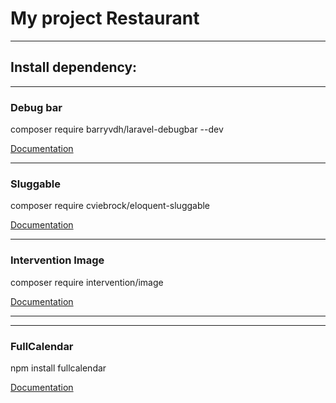 <h1>My project Restaurant</h1>
<hr>
<h2>Install dependency:</h2>
<hr>
<h3>Debug bar</h3>
<p>composer require barryvdh/laravel-debugbar --dev</p>
<a href="https://github.com/barryvdh/laravel-debugbar">Documentation</a>
<hr>
<h3>Sluggable</h3>
<p>composer require cviebrock/eloquent-sluggable</p>
<a href="https://github.com/cviebrock/eloquent-sluggable">Documentation</a>
<hr>
<h3>Intervention Image</h3>
<p>composer require intervention/image</p>
<a href="https://image.intervention.io/v3">Documentation</a>
<hr>
<hr>
<h3>FullCalendar</h3>
<p>npm install fullcalendar</p>
<a href="https://fullcalendar.io/">Documentation</a>

